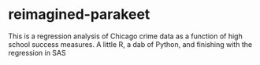 # reimagined-parakeet

This is a regression analysis of Chicago crime data as a function of high school success measures.  A little R, a dab of Python, and finishing with the regression in SAS
